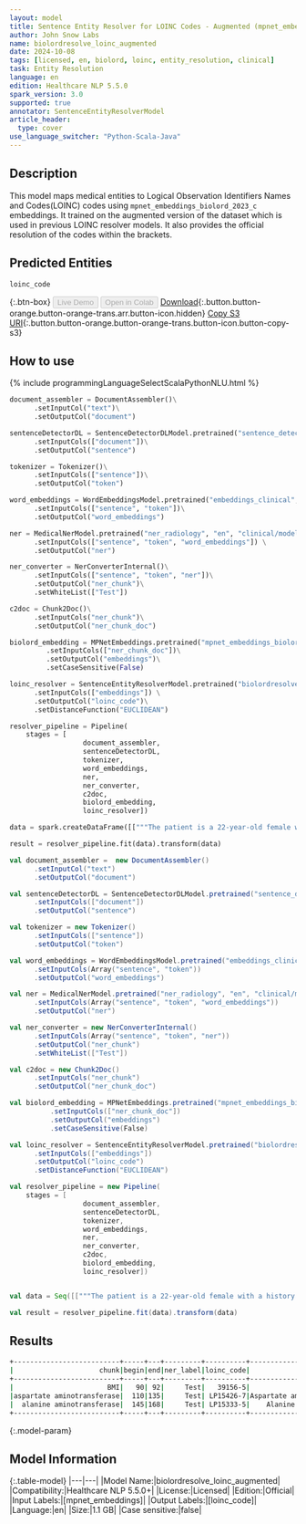 ```yaml
---
layout: model
title: Sentence Entity Resolver for LOINC Codes - Augmented (mpnet_embeddings_biolord_2023_c embeddings)
author: John Snow Labs
name: biolordresolve_loinc_augmented
date: 2024-10-08
tags: [licensed, en, biolord, loinc, entity_resolution, clinical]
task: Entity Resolution
language: en
edition: Healthcare NLP 5.5.0
spark_version: 3.0
supported: true
annotator: SentenceEntityResolverModel
article_header:
  type: cover
use_language_switcher: "Python-Scala-Java"
---
```


## Description

This model maps medical entities to Logical Observation Identifiers Names and Codes(LOINC) codes using `mpnet_embeddings_biolord_2023_c` embeddings.
It trained on the augmented version of the dataset which is used in previous LOINC resolver models. It also provides the official resolution of the codes within the brackets.

## Predicted Entities

`loinc_code`

{:.btn-box}
<button class="button button-orange" disabled>Live Demo</button>
<button class="button button-orange" disabled>Open in Colab</button>
[Download](https://s3.amazonaws.com/auxdata.johnsnowlabs.com/clinical/models/biolordresolve_loinc_augmented_en_5.5.0_3.0_1728403801539.zip){:.button.button-orange.button-orange-trans.arr.button-icon.hidden}
[Copy S3 URI](s3://auxdata.johnsnowlabs.com/clinical/models/biolordresolve_loinc_augmented_en_5.5.0_3.0_1728403801539.zip){:.button.button-orange.button-orange-trans.button-icon.button-copy-s3}

## How to use



<div class="tabs-box" markdown="1">
{% include programmingLanguageSelectScalaPythonNLU.html %}
	
```python
document_assembler = DocumentAssembler()\
	  .setInputCol("text")\
	  .setOutputCol("document")

sentenceDetectorDL = SentenceDetectorDLModel.pretrained("sentence_detector_dl_healthcare", "en", "clinical/models") \
	  .setInputCols(["document"])\
	  .setOutputCol("sentence")

tokenizer = Tokenizer()\
	  .setInputCols(["sentence"])\
	  .setOutputCol("token")

word_embeddings = WordEmbeddingsModel.pretrained("embeddings_clinical", "en", "clinical/models")\
	  .setInputCols(["sentence", "token"])\
	  .setOutputCol("word_embeddings")

ner = MedicalNerModel.pretrained("ner_radiology", "en", "clinical/models") \
	  .setInputCols(["sentence", "token", "word_embeddings"]) \
	  .setOutputCol("ner")

ner_converter = NerConverterInternal()\
	  .setInputCols(["sentence", "token", "ner"])\
	  .setOutputCol("ner_chunk")\
	  .setWhiteList(["Test"])

c2doc = Chunk2Doc()\
	  .setInputCols("ner_chunk")\
	  .setOutputCol("ner_chunk_doc")

biolord_embedding = MPNetEmbeddings.pretrained("mpnet_embeddings_biolord_2023_c", "en")\
         .setInputCols(["ner_chunk_doc"])\
         .setOutputCol("embeddings")\
         .setCaseSensitive(False)

loinc_resolver = SentenceEntityResolverModel.pretrained("biolordresolve_loinc_augmented")\
	  .setInputCols(["embeddings"]) \
	  .setOutputCol("loinc_code")\
	  .setDistanceFunction("EUCLIDEAN")

resolver_pipeline = Pipeline(
    stages = [
	              document_assembler,
	              sentenceDetectorDL,
	              tokenizer,
	              word_embeddings,
	              ner,
	              ner_converter,
	              c2doc,
	              biolord_embedding,
	              loinc_resolver])

data = spark.createDataFrame([["""The patient is a 22-year-old female with a history of obesity. She has a Body mass index (BMI) of 33.5 kg/m2, aspartate aminotransferase 64, and alanine aminotransferase 126."""]]).toDF("text")

result = resolver_pipeline.fit(data).transform(data)
```
```scala
val document_assembler =  new DocumentAssembler()
	  .setInputCol("text")
	  .setOutputCol("document")

val sentenceDetectorDL = SentenceDetectorDLModel.pretrained("sentence_detector_dl_healthcare", "en", "clinical/models")
	  .setInputCols(["document"])
	  .setOutputCol("sentence")

val tokenizer = new Tokenizer()
	  .setInputCols(["sentence"])
	  .setOutputCol("token")

val word_embeddings = WordEmbeddingsModel.pretrained("embeddings_clinical", "en", "clinical/models")
	  .setInputCols(Array("sentence", "token"))
	  .setOutputCol("word_embeddings")

val ner = MedicalNerModel.pretrained("ner_radiology", "en", "clinical/models")
	  .setInputCols(Array("sentence", "token", "word_embeddings"))
	  .setOutputCol("ner")

val ner_converter = new NerConverterInternal()
	  .setInputCols(Array("sentence", "token", "ner"))
	  .setOutputCol("ner_chunk")
	  .setWhiteList(["Test"])

val c2doc = new Chunk2Doc()
	  .setInputCols("ner_chunk")
	  .setOutputCol("ner_chunk_doc")

val biolord_embedding = MPNetEmbeddings.pretrained("mpnet_embeddings_biolord_2023_c", "en")
          .setInputCols(["ner_chunk_doc"])
          .setOutputCol("embeddings")
          .setCaseSensitive(False)

val loinc_resolver = SentenceEntityResolverModel.pretrained("biolordresolve_loinc_augmented")
	  .setInputCols(["embeddings"])
	  .setOutputCol("loinc_code")
	  .setDistanceFunction("EUCLIDEAN")

val resolver_pipeline = new Pipeline(
    stages = [
	              document_assembler,
	              sentenceDetectorDL,
	              tokenizer,
	              word_embeddings,
	              ner,
	              ner_converter,
	              c2doc,
	              biolord_embedding,
	              loinc_resolver])


val data = Seq([["""The patient is a 22-year-old female with a history of obesity. She has a Body mass index (BMI) of 33.5 kg/m2, aspartate aminotransferase 64, and alanine aminotransferase 126."""]]).toDF("text")

val result = resolver_pipeline.fit(data).transform(data)
```
</div>

## Results

```bash
+--------------------------+-----+---+---------+----------+-------------------------------------------------------+------------------------------------------------------------+------------------------------------------------------------+------------------------------------------------------------+
|                     chunk|begin|end|ner_label|loinc_code|                                            description|                                                 resolutions|                                                   all_codes|                                                  aux_labels|
+--------------------------+-----+---+---------+----------+-------------------------------------------------------+------------------------------------------------------------+------------------------------------------------------------+------------------------------------------------------------+
|                       BMI|   90| 92|     Test|   39156-5|                    BMI [Body mass index (BMI) [Ratio]]|BMI [Body mass index (BMI) [Ratio]]:::BMI Est [Body mass ...|39156-5:::89270-3:::94138-5:::59574-4:::LP415677-6:::5957...|Observation:::Observation:::Observation:::Observation:::M...|
|aspartate aminotransferase|  110|135|     Test| LP15426-7|Aspartate aminotransferase [Aspartate aminotransferase]|Aspartate aminotransferase [Aspartate aminotransferase]::...|LP15426-7:::100739-2:::LP307348-5:::LP307326-1:::LP307433...|Observation:::Observation:::Observation:::Observation:::O...|
|  alanine aminotransferase|  145|168|     Test| LP15333-5|    Alanine aminotransferase [Alanine aminotransferase]|Alanine aminotransferase [Alanine aminotransferase]:::L-a...|LP15333-5:::59245-1:::100738-4:::LP307326-1:::69383-8:::L...|Observation:::Observation:::Observation:::Observation:::O...|
+--------------------------+-----+---+---------+----------+-------------------------------------------------------+------------------------------------------------------------+------------------------------------------------------------+------------------------------------------------------------+
```

{:.model-param}
## Model Information

{:.table-model}
|---|---|
|Model Name:|biolordresolve_loinc_augmented|
|Compatibility:|Healthcare NLP 5.5.0+|
|License:|Licensed|
|Edition:|Official|
|Input Labels:|[mpnet_embeddings]|
|Output Labels:|[loinc_code]|
|Language:|en|
|Size:|1.1 GB|
|Case sensitive:|false|
